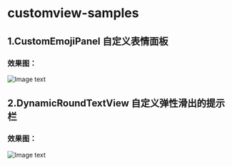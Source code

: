 # customview-samples
## 1.CustomEmojiPanel 自定义表情面板
### 效果图：
![Image text](https://raw.githubusercontent.com/hyhdy/customview-samples/master/img-folder/videotogif_2018.09.18_23.49.53.gif)
## 2.DynamicRoundTextView 自定义弹性滑出的提示栏
### 效果图：
![Image text](https://github.com/hyhdy/customview-samples/blob/master/img-folder/videotogif_2018.09.24_01.06.20.gif)
